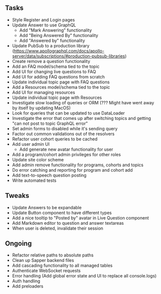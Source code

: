 ## Tasks

- Style Register and Login pages
- Update Answer to use GraphQL
  - Add "Mark Answering" functionality
  - Add "Being Answered By" functionality
  - Add "Answered by" functionality
- Update PubSub to a production library (https://www.apollographql.com/docs/apollo-server/data/subscriptions/#production-pubsub-libraries)
- Create remove a question functionality
- Add an FAQ model/schema tied to the topic
- Add UI for changing live questions to FAQ
- Add UI for adding FAQ questions from scratch
- Update individual topic page with FAQ questions
- Add a Resources model/schema tied to the topic
- Add UI for managing resources
- Update individual topic page with Resources
- Investigate slow loading of queries or ORM (??? Might have went away by itself by updating MacOS)
- Look for queries that can be updated to use DataLoader
- Investigate the error that comes up after switching topics and getting "can not post to topic GraphQL error"
- Set admin forms to disabled while it's sending query
- Factor out common validations out of the resolvers
- Refactor user cohort queries to be cached
- Add user admin UI
  - Add generate new avatar functionality for user
- Add a program/cohort admin privileges for other roles
- Update site color scheme
- Add admin remove functionality for programs, cohorts and topics
- Do error catching and reporting for program and cohort add
- Add text-to-speech question posting
- Write automated tests

## Tweaks

- Update Answers to be expandable
- Update Button component to have different types
- Add a nice tooltip to "Posted by" avatar in Live Question component
- Add Markdown editor to question and answer textareas
- When user is deleted, invalidate their session

## Ongoing

- Refactor relative paths to absolute paths
- Clean up Sapper backend files
- Add cascading functionality to all managed tables
- Authenticate WebSocket requests
- Error handling (Add global error state and UI to replace all console.logs)
- Auth handling
- Add preloaders 